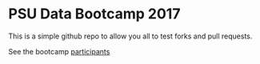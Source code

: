 # PSU Data Bootcamp 2017

This is a simple github repo to allow you all to test forks and pull requests.

See the bootcamp [participants][people]

[people]: participants.md
